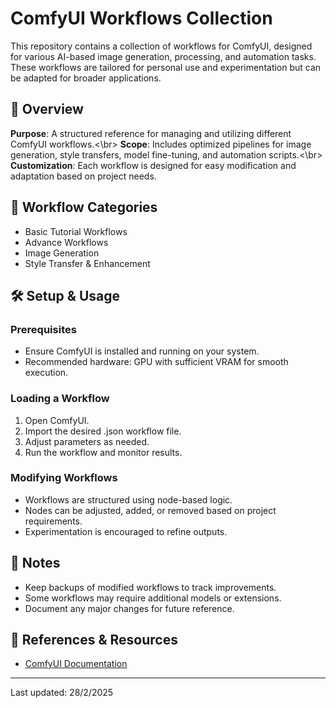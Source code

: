 # ComfyUI Workflows Collection

This repository contains a collection of workflows for ComfyUI, designed for various AI-based image generation, processing, and automation tasks. These workflows are tailored for personal use and experimentation but can be adapted for broader applications.

## 📌 Overview

**Purpose**: A structured reference for managing and utilizing different ComfyUI workflows.<\br>
**Scope**: Includes optimized pipelines for image generation, style transfers, model fine-tuning, and automation scripts.<\br>
**Customization**: Each workflow is designed for easy modification and adaptation based on project needs.

## 📂 Workflow Categories

- Basic Tutorial Workflows
- Advance Workflows
- Image Generation
- Style Transfer & Enhancement

## 🛠️ Setup & Usage

### Prerequisites
- Ensure ComfyUI is installed and running on your system.
- Recommended hardware: GPU with sufficient VRAM for smooth execution.

### Loading a Workflow
1. Open ComfyUI.
2. Import the desired .json workflow file.
3. Adjust parameters as needed.
4. Run the workflow and monitor results.
  
### Modifying Workflows
- Workflows are structured using node-based logic.
- Nodes can be adjusted, added, or removed based on project requirements.
- Experimentation is encouraged to refine outputs.

## 📖 Notes

- Keep backups of modified workflows to track improvements.
- Some workflows may require additional models or extensions.
- Document any major changes for future reference.

## 🔗 References & Resources
- [ComfyUI Documentation](https://github.com/comfyanonymous/ComfyUI)
---
Last updated: 28/2/2025
